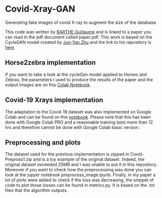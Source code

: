 # Covid-Xray-GAN
Generating fake images of covid X-ray to augment the size of the database

This code was written by [BARTHE Guillaume](https://github.com/Guillaume-Barthe/) and is linked to a paper you can read in the pdf document called paper.pdf. This work is based on the CycleGAN model created by [Jun-Yan Zhu](https://github.com/junyanz) and the link to his repository is [here](https://github.com/junyanz/pytorch-CycleGAN-and-pix2pix/) 

## Horse2zebra implementation

If you want to take a look at the cycleGan model applied to Horses and Zebras, the parameters I used to produce the results of the paper and the output images are on this [Colab Notebook](https://colab.research.google.com/github/Guillaume-Barthe/Covid-Xray-GAN/blob/main/CycleGAN_horses.ipynb).

## Covid-19 Xrays implementation

The adaptation to the Covid-19 dataset was also implemented on Google Colab and can be found on this [notebook](https://colab.research.google.com/github/Guillaume-Barthe/Covid-Xray-GAN/blob/main/cyclegan_covid.ipynb). Please note that this has been done with Google Colab PRO and a reasonable training lasts more than 12 hrs and therefore cannot be done with Google Colab basic version.

## Preprocessing and plots

The dataset used for the previous implementation is zipped in Covid-Prepross1.zip and is a toy example of the original dataset. Indeed, the original dataset exceeded 25MB and I was unable to put it in this repository. Moreover if you want to check how the preprocessing was done you can look at the jupyer notebook preprocess_image.ipynb. Finally, in my paper a lot of plots were added to check if the loss was decreasing, the snippet of code to plot those losses can be found in metrics.py. It is based on the .txt files that the algorithm outputs.

